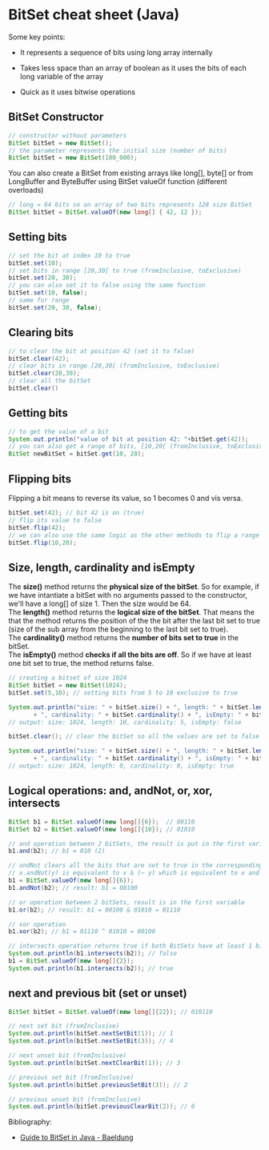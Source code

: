 # BitSet cheat sheet (Java)

Some key points: 

- It represents a sequence of bits using long array internally
  
- Takes less space than an array of boolean as it uses the bits of each long variable of the array
  
- Quick as it uses bitwise operations

## BitSet Constructor

```java
// constructor without parameters
BitSet bitSet = new BitSet();
// the parameter represents the initial size (number of bits)
BitSet bitSet = new BitSet(100_000);
```

You can also create a BitSet from existing arrays like long[], byte[] or from LongBuffer and ByteBuffer using BitSet valueOf function (different overloads)

```java
// long = 64 bits so an array of two bits represents 128 size BitSet
BitSet bitSet = BitSet.valueOf(new long[] { 42, 12 });
```

## Setting bits

```java
// set the bit at index 10 to true
bitSet.set(10);
// set bits in range [20,30[ to true (fromInclusive, toExclusive)
bitSet.set(20, 30);
// you can also set it to false using the same function
bitSet.set(10, false);
// same for range
bitSet.set(20, 30, false);
```

## Clearing bits

```java
// to clear the bit at position 42 (set it to false)
bitSet.clear(42);
// clear bits in range [20,30[ (fromInclusive, toExclusive)
bitSet.clear(20,30);
// clear all the bitSet
bitSet.clear()
```

## Getting bits

```java
// to get the value of a bit
System.out.println("value of bit at position 42: "+bitSet.get(42));
// you can also get a range of bits, [10,20[ (fromInclusive, toExclusive)
BitSet newBitSet = bitSet.get(10, 20);
```

## Flipping bits

Flipping a bit means to reverse its value, so 1 becomes 0 and vis versa.

```java
bitSet.set(42); // bit 42 is on (true)
// flip its value to false
bitSet.flip(42);
// we can also use the same logic as the other methods to flip a range of values (fromInclusive, toExclusive)
bitSet.flip(10,20);
```

## Size, length, cardinality and isEmpty

The **size()** method returns the **physical size of the bitSet**. So for example, if we have intantiate a bitSet with no arguments passed to the constructor, we'll have a long[] of size 1. Then the size would be 64.  
The **length()** method returns the **logical size of the bitSet**. That means the that the method returns the position of the the bit after the last bit set to true (size of the sub array from the beginning to the last bit set to true).  
The **cardinality()** method returns the **number of bits set to true** in the bitSet.  
The **isEmpty()** method **checks if all the bits are off**. So if we have at least one bit set to true, the method returns false.

```java
// creating a bitset of size 1024
BitSet bitSet = new BitSet(1024);
bitSet.set(5,10); // setting bits from 5 to 10 exclusive to true

System.out.println("size: " + bitSet.size() + ", length: " + bitSet.length() 
       + ", cardinality: " + bitSet.cardinality() + ", isEmpty: " + bitSet.isEmpty());
// output: size: 1024, length: 10, cardinality: 5, isEmpty: false

bitSet.clear(); // clear the bitSet so all the values are set to false

System.out.println("size: " + bitSet.size() + ", length: " + bitSet.length() 
       + ", cardinality: " + bitSet.cardinality() + ", isEmpty: " + bitSet.isEmpty());
// output: size: 1024, length: 0, cardinality: 0, isEmpty: true
```

## Logical operations: and, andNot, or, xor, intersects

```java
BitSet b1 = BitSet.valueOf(new long[]{6});  // 00110
BitSet b2 = BitSet.valueOf(new long[]{10}); // 01010

// and operation between 2 bitSets, the result is put in the first variable (the one calling and())
b1.and(b2); // b1 = 010 (2)

// andNot clears all the bits that are set to true in the corresponding bitSet passed as parameter
// x.andNot(y) is equivalent to x & (~ y) which is equivalent to x and (not y) in logical terms.
b1 = BitSet.valueOf(new long[]{6});
b1.andNot(b2); // result: b1 = 00100

// or operation between 2 bitSets, result is in the first variable
b1.or(b2); // result: b1 = 00100 & 01010 = 01110

// xor operation
b1.xor(b2); // b1 = 01110 ^ 01010 = 00100

// intersects operation returns true if both BitSets have at least 1 bit set to true at the same position.
System.out.println(b1.intersects(b2)); // false
b1 = BitSet.valueOf(new long[]{2});
System.out.println(b1.intersects(b2)); // true
```

## next and previous bit (set or unset)

```java
BitSet bitSet = BitSet.valueOf(new long[]{22}); // 010110

// next set bit (fromInclusive)
System.out.println(bitSet.nextSetBit(1)); // 1
System.out.println(bitSet.nextSetBit(3)); // 4

// next unset bit (fromInclusive)
System.out.println(bitSet.nextClearBit(1)); // 3

// previous set bit (fromInclusive)
System.out.println(bitSet.previousSetBit(3)); // 2

// previous unset bit (fromInclusive)
System.out.println(bitSet.previousClearBit(2)); // 0
```


Bibliography:
- [Guide to BitSet in Java - Baeldung](https://www.baeldung.com/java-bitset)
